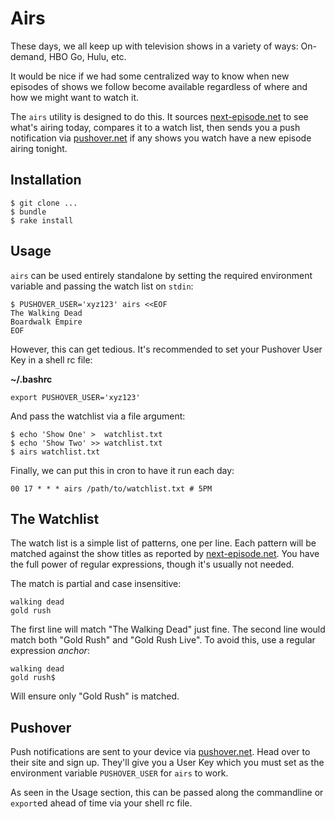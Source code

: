 # Airs

These days, we all keep up with television shows in a variety of ways: 
On-demand, HBO Go, Hulu, etc.

It would be nice if we had some centralized way to know when new 
episodes of shows we follow become available regardless of where and how 
we might want to watch it.

The `airs` utility is designed to do this. It sources 
[next-episode.net][ne] to see what's airing today, compares it to a 
watch list, then sends you a push notification via [pushover.net][po] if 
any shows you watch have a new episode airing tonight.

[ne]: http://next-episode.net
[po]: https://pushover.net

## Installation

~~~
$ git clone ...
$ bundle
$ rake install
~~~

## Usage

`airs` can be used entirely standalone by setting the required 
environment variable and passing the watch list on `stdin`:

~~~
$ PUSHOVER_USER='xyz123' airs <<EOF
The Walking Dead
Boardwalk Empire
EOF
~~~

However, this can get tedious. It's recommended to set your Pushover 
User Key in a shell rc file:

**~/.bashrc**

~~~
export PUSHOVER_USER='xyz123'
~~~

And pass the watchlist via a file argument:

~~~
$ echo 'Show One' >  watchlist.txt
$ echo 'Show Two' >> watchlist.txt
$ airs watchlist.txt
~~~

Finally, we can put this in cron to have it run each day:

~~~
00 17 * * * airs /path/to/watchlist.txt # 5PM
~~~

## The Watchlist

The watch list is a simple list of patterns, one per line. Each pattern 
will be matched against the show titles as reported by 
[next-episode.net][ne]. You have the full power of regular expressions, 
though it's usually not needed.

The match is partial and case insensitive:

~~~
walking dead
gold rush
~~~

The first line will match "The Walking Dead" just fine. The second line 
would match both "Gold Rush" and "Gold Rush Live". To avoid this, use a 
regular expression *anchor*:

~~~
walking dead
gold rush$
~~~

Will ensure only "Gold Rush" is matched.

## Pushover

Push notifications are sent to your device via [pushover.net][po]. Head 
over to their site and sign up. They'll give you a User Key which you 
must set as the environment variable `PUSHOVER_USER` for `airs` to work.

As seen in the Usage section, this can be passed along the commandline 
or `export`ed ahead of time via your shell rc file.
